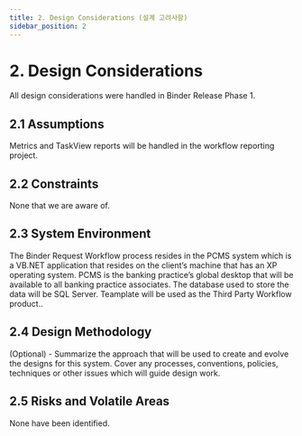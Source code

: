 ```yaml
---
title: 2. Design Considerations (설계 고려사항)
sidebar_position: 2
---
```

# 2. Design Considerations
All design considerations were handled in Binder Release Phase 1.

## 2.1	Assumptions
Metrics and TaskView reports will be handled in the workflow reporting project.

## 2.2	Constraints
None that we are aware of.

## 2.3	System Environment
The Binder Request Workflow process resides in the PCMS system which is a VB.NET application that resides on the client’s machine that has an XP operating system. PCMS  is the banking practice’s global desktop that will be available to  all banking practice associates.  The database used to store the data will be SQL Server.  Teamplate will be used as the Third Party Workflow product..

## 2.4	Design Methodology
(Optional) - Summarize the approach that will be used to create and evolve the designs for this system. Cover any processes, conventions, policies, techniques or other issues which will guide design work.

## 2.5	Risks and Volatile Areas
None have been identified.
